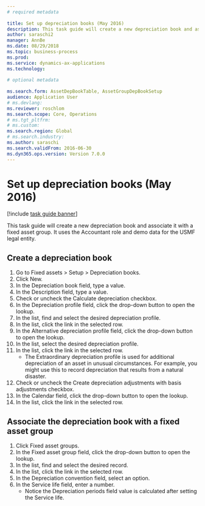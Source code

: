 ```yaml
--- 
# required metadata 
 
title: Set up depreciation books (May 2016)
description: This task guide will create a new depreciation book and associate it with a fixed asset group. 
author: saraschi2
manager: AnnBe 
ms.date: 08/29/2018
ms.topic: business-process 
ms.prod:  
ms.service: dynamics-ax-applications 
ms.technology:  
 
# optional metadata 
 
ms.search.form: AssetDepBookTable, AssetGroupDepBookSetup   
audience: Application User 
# ms.devlang:  
ms.reviewer: roschlom
ms.search.scope: Core, Operations 
# ms.tgt_pltfrm:  
# ms.custom:  
ms.search.region: Global
# ms.search.industry: 
ms.author: saraschi
ms.search.validFrom: 2016-06-30 
ms.dyn365.ops.version: Version 7.0.0 
---
```

# Set up depreciation books (May 2016)

[!include [task guide banner](../../includes/task-guide-banner.md)]

This task guide will create a new depreciation book and associate it with a fixed asset group.  It uses the Accountant role and demo data for the USMF legal entity.


## Create a depreciation book
1. Go to Fixed assets > Setup > Depreciation books.
2. Click New.
3. In the Depreciation book field, type a value.
4. In the Description field, type a value.
5. Check or uncheck the Calculate depreciation checkbox.
6. In the Depreciation profile field, click the drop-down button to open the lookup.
7. In the list, find and select the desired depreciation profile.
8. In the list, click the link in the selected row.
9. In the Alternative depreciation profile field, click the drop-down button to open the lookup.
10. In the list, select the desired depreciation profile.
11. In the list, click the link in the selected row.
    * The Extraordinary depreciation profile is used for additional depreciation of an asset in unusual circumstances. For example, you might use this to record depreciation that results from a natural disaster.  
12. Check or uncheck the Create depreciation adjustments with basis adjustments checkbox.
13. In the Calendar field, click the drop-down button to open the lookup.
14. In the list, click the link in the selected row.

## Associate the depreciation book with a fixed asset group
1. Click Fixed asset groups.
2. In the Fixed asset group field, click the drop-down button to open the lookup.
3. In the list, find and select the desired record.
4. In the list, click the link in the selected row.
5. In the Depreciation convention field, select an option.
6. In the Service life field, enter a number.
    * Notice the Depreciation periods field value is calculated after setting the Service life.  

